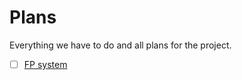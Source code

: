 # Plans

Everything we have to do and all plans for the project.

- [ ] [FP system](fp-system/main.md)
